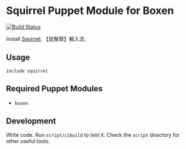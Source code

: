 # Squirrel Puppet Module for Boxen
[![Build
Status](https://travis-ci.org/boxen/puppet-squirrel.svg?branch=master)](https://travis-ci.org/boxen/puppet-squirrel)

Install [Squirrel](https://github.com/lotem/squirrel), 【鼠鬚管】輸入法.

## Usage

```puppet
include squirrel
```

## Required Puppet Modules

* `boxen`

## Development

Write code. Run `script/cibuild` to test it. Check the `script`
directory for other useful tools.

